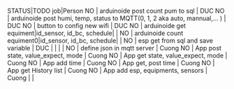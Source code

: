 STATUS|TODO job|Person
NO 	| arduinoide post count pum to sql  							|	DUC
NO 	| arduinoide post humi, temp, status to MQTT(0, 1, 2 aka auto, mannual,... )		|	DUC
NO	| button to config new wifi								|	DUC
NO	| arduinoide  				get	equiment|id_sensor, id_bc, schedule|	|
NO	| arduinoide  				count	equiment0|id_sensor, id_bc, schedule|	|
NO	| esp get from sql and save variable							|	DUC
|
|
|
|
NO | define json in mqtt server            | Cuong
NO | App post state, value_expect, mode    | Cuong
NO | App get state, value_expect, mode     | Cuong
NO | App add time                          | Cuong
NO | App get, post time                    | Cuong
NO | App get History list                  | Cuong
NO | App add esp, equipments, sensors      | Cuong
|
|